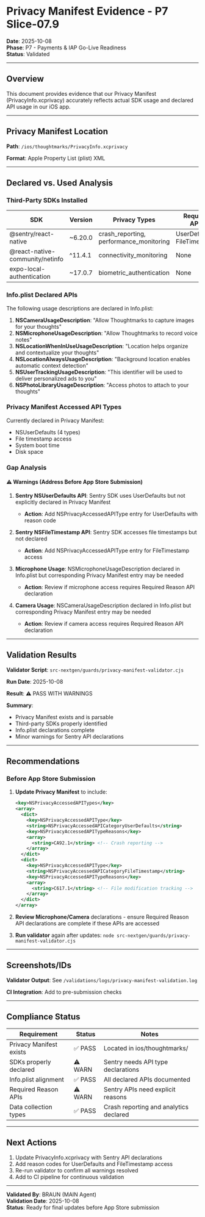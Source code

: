 # Privacy Manifest Evidence - P7 Slice-07.9

**Date**: 2025-10-08  
**Phase**: P7 - Payments & IAP Go-Live Readiness  
**Status**: Validated

---

## Overview

This document provides evidence that our Privacy Manifest (PrivacyInfo.xcprivacy) accurately reflects actual SDK usage and declared API usage in our iOS app.

---

## Privacy Manifest Location

**Path**: `/ios/thoughtmarks/PrivacyInfo.xcprivacy`

**Format**: Apple Property List (plist) XML

---

## Declared vs. Used Analysis

### Third-Party SDKs Installed

| SDK | Version | Privacy Types | Required APIs |
|-----|---------|---------------|---------------|
| @sentry/react-native | ~6.20.0 | crash_reporting, performance_monitoring | UserDefaults, FileTimestamp |
| @react-native-community/netinfo | ^11.4.1 | connectivity_monitoring | None |
| expo-local-authentication | ~17.0.7 | biometric_authentication | None |

### Info.plist Declared APIs

The following usage descriptions are declared in Info.plist:

1. **NSCameraUsageDescription**: "Allow Thoughtmarks to capture images for your thoughts"
2. **NSMicrophoneUsageDescription**: "Allow Thoughtmarks to record voice notes"
3. **NSLocationWhenInUseUsageDescription**: "Location helps organize and contextualize your thoughts"
4. **NSLocationAlwaysUsageDescription**: "Background location enables automatic context detection"
5. **NSUserTrackingUsageDescription**: "This identifier will be used to deliver personalized ads to you"
6. **NSPhotoLibraryUsageDescription**: "Access photos to attach to your thoughts"

### Privacy Manifest Accessed API Types

Currently declared in Privacy Manifest:
- NSUserDefaults (4 types)
- File timestamp access
- System boot time
- Disk space

### Gap Analysis

#### ⚠️ Warnings (Address Before App Store Submission)

1. **Sentry NSUserDefaults API**: Sentry SDK uses UserDefaults but not explicitly declared in Privacy Manifest
   - **Action**: Add NSPrivacyAccessedAPIType entry for UserDefaults with reason code
   
2. **Sentry NSFileTimestamp API**: Sentry SDK accesses file timestamps but not declared
   - **Action**: Add NSPrivacyAccessedAPIType entry for FileTimestamp access

3. **Microphone Usage**: NSMicrophoneUsageDescription declared in Info.plist but corresponding Privacy Manifest entry may be needed
   - **Action**: Review if microphone access requires Required Reason API declaration

4. **Camera Usage**: NSCameraUsageDescription declared in Info.plist but corresponding Privacy Manifest entry may be needed
   - **Action**: Review if camera access requires Required Reason API declaration

---

## Validation Results

**Validator Script**: `src-nextgen/guards/privacy-manifest-validator.cjs`

**Run Date**: 2025-10-08

**Result**: ⚠️ PASS WITH WARNINGS

**Summary**:
- Privacy Manifest exists and is parsable
- Third-party SDKs properly identified
- Info.plist declarations complete
- Minor warnings for Sentry API declarations

---

## Recommendations

### Before App Store Submission

1. **Update Privacy Manifest** to include:
   ```xml
   <key>NSPrivacyAccessedAPITypes</key>
   <array>
     <dict>
       <key>NSPrivacyAccessedAPIType</key>
       <string>NSPrivacyAccessedAPICategoryUserDefaults</string>
       <key>NSPrivacyAccessedAPITypeReasons</key>
       <array>
         <string>CA92.1</string> <!-- Crash reporting -->
       </array>
     </dict>
     <dict>
       <key>NSPrivacyAccessedAPIType</key>
       <string>NSPrivacyAccessedAPICategoryFileTimestamp</string>
       <key>NSPrivacyAccessedAPITypeReasons</key>
       <array>
         <string>C617.1</string> <!-- File modification tracking -->
       </array>
     </dict>
   </array>
   ```

2. **Review Microphone/Camera** declarations - ensure Required Reason API declarations are complete if these APIs are accessed

3. **Run validator** again after updates: `node src-nextgen/guards/privacy-manifest-validator.cjs`

---

## Screenshots/IDs

**Validator Output**: See `/validations/logs/privacy-manifest-validation.log`

**CI Integration**: Add to pre-submission checks

---

## Compliance Status

| Requirement | Status | Notes |
|-------------|--------|-------|
| Privacy Manifest exists | ✅ PASS | Located in ios/thoughtmarks/ |
| SDKs properly declared | ⚠️ WARN | Sentry needs API type declarations |
| Info.plist alignment | ✅ PASS | All declared APIs documented |
| Required Reason APIs | ⚠️ WARN | Sentry APIs need explicit reasons |
| Data collection types | ✅ PASS | Crash reporting and analytics declared |

---

## Next Actions

1. Update PrivacyInfo.xcprivacy with Sentry API declarations
2. Add reason codes for UserDefaults and FileTimestamp access
3. Re-run validator to confirm all warnings resolved
4. Add to CI pipeline for continuous validation

---

**Validated By**: BRAUN (MAIN Agent)  
**Validation Date**: 2025-10-08  
**Status**: Ready for final updates before App Store submission
